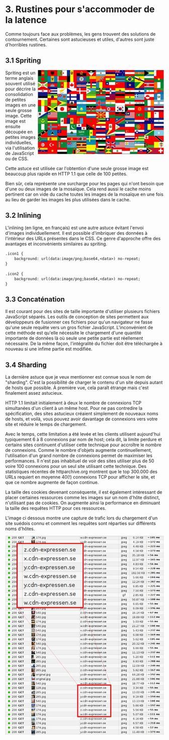 # 3. Rustines pour s'accommoder de la latence

Comme toujours face aux problèmes, les gens trouvent des solutions de contournement. Certaines sont astucieuses et utiles, d'autres sont juste d'horribles rustines.

## 3.1 Spriting
<img style="float: right;" src="https://raw.githubusercontent.com/bagder/http2-explained/master/images/spriting.jpg" />

Spriting est un terme anglais souvent utilisé pour décrire la consolidation de petites images en une seule grosse image. Cette image est ensuite découpée en petites images individuelles, via l'utilisation de JavaScript ou de CSS.

Cette astuce est utilisée car l'obtention d'une seule grosse image est beaucoup plus rapide en HTTP 1.1 que celle de 100 petites.

Bien sûr, cela représente une surcharge pour les pages qui n'ont besoin que d'une ou deux images de la mosaïque. Cela rend aussi le cache moins pertinent car on vide du cache toutes les images de la mosaïque en une fois au lieu de garder les images les plus utilisées dans le cache.

## 3.2 Inlining

L'inlining (en ligne, en français) est une autre astuce évitant l'envoi d'images individuellement. Il est possible d'imbriquer des données à l'intérieur des URLs présentes dans le CSS. Ce genre d'approche offre des avantages et inconvénients similaires au spriting.

    .icon1 {
        background: url(data:image/png;base64,<data>) no-repeat;
    }

    .icon2 {
        background: url(data:image/png;base64,<data>) no-repeat;
    }


## 3.3 Concaténation

Il est courant pour des sites de taille importante d'utiliser plusieurs fichiers JavaScript séparés. Les outils de conception de sites permettent aux développeurs de fusionner ces fichiers pour qu'un navigateur ne fasse qu'une seule requête vers un gros fichier JavaScript. L'inconvénient de cette méthode est qu'elle nécessite le chargement d'une quantité importante de données là où seule une petite partie est réellement nécessaire. De la même façon, l'intégralité du fichier doit être téléchargée à nouveau si une infime partie est modifiée.

## 3.4 Sharding

La dernière astuce que je veux mentionner est connue sous le nom de "sharding". C'est la possibilité de charger le contenu d'un site depuis autant de hosts que possible. À première vue, cela paraît étrange mais c'est finalement assez astucieux.

HTTP 1.1 limitait initialement à deux le nombre de connexions TCP simultanées d'un client à un même host. Pour ne pas contredire la spécification, des sites astucieux créaient simplement de nouveaux noms de hosts, et voilà, vous pouvez avoir davantage de connexions vers votre site et réduire le temps de chargement.

Avec le temps, cette limitation a été levée et les clients utilisent aujourd'hui typiquement 6 à 8 connexions par nom de host; cela dit, la limite perdure et certains sites continuent d'utiliser cette technique pour accroître le nombre de connexions. Comme le nombre d'objets augmente continuellement, l'utilisation d'un grand nombre de connexions permet de maximiser les performances. Il n'est pas inhabituel de voir des sites utiliser plus de 50 voire 100 connexions pour un seul site utilisant cette technique. Des statistiques récentes de httparchive.org montrent que le top 300.000 des URLs requiert en moyenne 40(!) connexions TCP pour afficher le site, et que ce nombre augmente de façon continue.

La taille des cookies devenant conséquente, il est également intéressant de placer certaines ressources comme les images sur un nom d'hôte distinct, n'utilisant pas de cookies. On augmente ainsi la performance en diminuant la taille des requêtes HTTP pour ces ressources.

L'image ci dessous montre une capture de trafic lors du chargement d'un site suédois connu et comment les requêtes sont réparties sur différents noms d'hôtes.

![image sharing at expressen.se](https://raw.githubusercontent.com/bagder/http2-explained/master/images/expressen-sharding.jpg)

